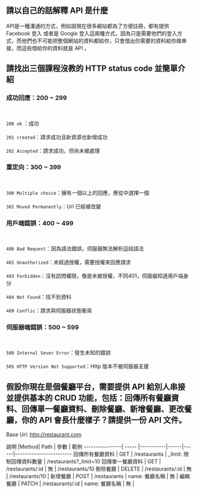 ## 請以自己的話解釋 API 是什麼
API是一種溝通的方式，例如說現在很多網站都為了方便註冊，都有提供 Facebook 登入 或者是 Google 登入這兩種方式，因為只是需要他們的登入方式，而他們也不可能把整個網站的資料都給你，只會借出你需要的資料給你做串接，而這些借給你的資料就是 API 。


## 請找出三個課程沒教的 HTTP status code 並簡單介紹
### 成功回應：200 ~ 299
<br>

 `200 ok` ：成功 <br><br>
 `201 created`：請求成功且新資源也新增成功<br><br>
 `202 Accepted`：請求成功，但尚未被處理

### 重定向：300 ~ 399
<br>

`300 Multiple choice`：擁有一個以上的回應，應從中選擇一個<br><br>
`301 Moved Permanently`：Url 已經被改變
###  用戶端錯誤：400 ~ 499
<br>

`400 Bad Request`：因為語法錯誤，伺服器無法解析這段語法<br><br>
`401 Unauthorized`：未經過授權，需要授權來回應請求<br><br>
`403 Forbidden`：沒有訪問權限，像是未被授權，不同401，伺服器知道用戶端身分<br><br>
`404 Not Found`：找不到資料<br><br>
`409 Conflic`：請求與伺服器狀態衝突
###  伺服器端錯誤：500 ~ 599
<br>

`500 Internal Sever Error`：發生未知的錯誤<br><br>
`505 HTTP Version Not Supported`：Http 版本不被伺服器支援



## 假設你現在是個餐廳平台，需要提供 API 給別人串接並提供基本的 CRUD 功能，包括：回傳所有餐廳資料、回傳單一餐廳資料、刪除餐廳、新增餐廳、更改餐廳，你的 API 會長什麼樣子？請提供一份 API 文件。

Base Url: http://restaurant.com

說明             |Method| Path      | 參數 | 範例 
----------------| ----- |-----------|------|------|------------------------
回傳所有餐廳資料 | GET   | /restaurants | _limit: 限制回傳資料數量 | /restaurants?_limit=10
回傳單一餐廳資料 | GET   | /restaurants/:id | 無 | /restaurants/10
刪除餐廳	    | DELETE | /restaurants/:id | 無 | /restaurants/10 | 
新增餐廳        | POST | /restaurants | name: 餐廳名稱 | 無 |
編輯餐廳        | PATCH | /restaurants/:id | name: 餐廳名稱 | 無 |